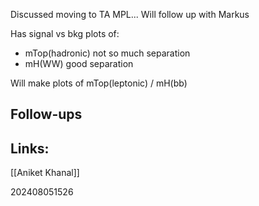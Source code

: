 Discussed moving to TA MPL... Will follow up with Markus

Has signal vs bkg plots of:
- mTop(hadronic) not so much separation
- mH(WW) good separation

Will make plots of mTop(leptonic) / mH(bb) 



## Follow-ups


## Links: 
[[Aniket Khanal]]



202408051526
